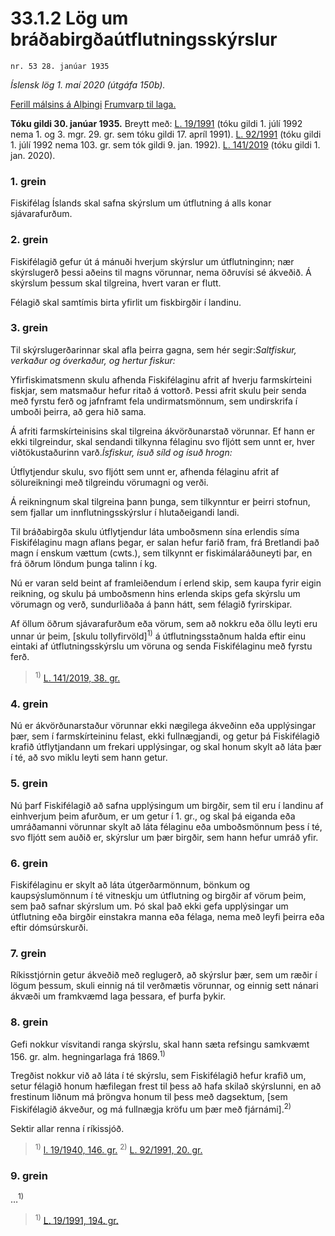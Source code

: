 # 33.1.2 Lög um bráðabirgðaútflutningsskýrslur

`nr. 53 28. janúar 1935`

_Íslensk lög 1. maí 2020 (útgáfa 150b)._

[Ferill málsins á Alþingi](https://www.althingi.is/thingstorf/thingmalalistar-eftir-thingum/ferill/?ltg=48&mnr=34)
[Frumvarp til laga.](https://www.althingi.is/altext/48/s/pdf/0034.pdf)

**Tóku gildi 30. janúar 1935.**
Breytt með:
[L. 19/1991](https://althingi.is/altext/stjt/1991.019.html) (tóku gildi 1. júlí 1992 nema 1. og 3. mgr. 29. gr. sem tóku gildi 17. apríl 1991).
[L. 92/1991](https://althingi.is/altext/stjt/1991.092.html) (tóku gildi 1. júlí 1992 nema 103. gr. sem tók gildi 9. jan. 1992).
[L. 141/2019](https://althingi.is/altext/stjt/2019.141.html) (tóku gildi 1. jan. 2020).

### 1. grein

Fiskifélag Íslands skal safna skýrslum um útflutning á alls konar sjávarafurðum.

### 2. grein

Fiskifélagið gefur út á mánuði hverjum skýrslur um útflutninginn; nær skýrslugerð þessi aðeins til magns vörunnar, nema öðruvísi sé ákveðið. Á skýrslum þessum skal tilgreina, hvert varan er flutt.

Félagið skal samtímis birta yfirlit um fiskbirgðir í landinu.

### 3. grein

Til skýrslugerðarinnar skal afla þeirra gagna, sem hér segir:_Saltfiskur, verkaður og óverkaður, og hertur fiskur:_ 

Yfirfiskimatsmenn skulu afhenda Fiskifélaginu afrit af hverju farmskírteini fiskjar, sem matsmaður hefur ritað á vottorð. Þessi afrit skulu þeir senda með fyrstu ferð og jafnframt fela undirmatsmönnum, sem undirskrifa í umboði þeirra, að gera hið sama.

Á afriti farmskírteinisins skal tilgreina ákvörðunarstað vörunnar. Ef hann er ekki tilgreindur, skal sendandi tilkynna félaginu svo fljótt sem unnt er, hver viðtökustaðurinn varð._Ísfiskur, ísuð síld og ísuð hrogn:_ 

Útflytjendur skulu, svo fljótt sem unnt er, afhenda félaginu afrit af sölureikningi með tilgreindu vörumagni og verði.

Á reikningnum skal tilgreina þann þunga, sem tilkynntur er þeirri stofnun, sem fjallar um innflutningsskýrslur í hlutaðeigandi landi.

Til bráðabirgða skulu útflytjendur láta umboðsmenn sína erlendis síma Fiskifélaginu magn aflans þegar, er salan hefur farið fram, frá Bretlandi það magn í enskum vættum (cwts.), sem tilkynnt er fiskimálaráðuneyti þar, en frá öðrum löndum þunga talinn í kg.

Nú er varan seld beint af framleiðendum í erlend skip, sem kaupa fyrir eigin reikning, og skulu þá umboðsmenn hins erlenda skips gefa skýrslu um vörumagn og verð, sundurliðaða á þann hátt, sem félagið fyrirskipar.

Af öllum öðrum sjávarafurðum eða vörum, sem að nokkru eða öllu leyti eru unnar úr þeim, [skulu tollyfirvöld]<sup>1)</sup> á útflutningsstaðnum halda eftir einu eintaki af útflutningsskýrslu um vöruna og senda Fiskifélaginu með fyrstu ferð.

> <sup>1)</sup> [L. 141/2019, 38. gr.](https://althingi.is/altext/stjt/2019.141.html)

### 4. grein

Nú er ákvörðunarstaður vörunnar ekki nægilega ákveðinn eða upplýsingar þær, sem í farmskírteininu felast, ekki fullnægjandi, og getur þá Fiskifélagið krafið útflytjandann um frekari upplýsingar, og skal honum skylt að láta þær í té, að svo miklu leyti sem hann getur.

### 5. grein

Nú þarf Fiskifélagið að safna upplýsingum um birgðir, sem til eru í landinu af einhverjum þeim afurðum, er um getur í 1. gr., og skal þá eiganda eða umráðamanni vörunnar skylt að láta félaginu eða umboðsmönnum þess í té, svo fljótt sem auðið er, skýrslur um þær birgðir, sem hann hefur umráð yfir.

### 6. grein

Fiskifélaginu er skylt að láta útgerðarmönnum, bönkum og kaupsýslumönnum í té vitneskju um útflutning og birgðir af vörum þeim, sem það safnar skýrslum um. Þó skal það ekki gefa upplýsingar um útflutning eða birgðir einstakra manna eða félaga, nema með leyfi þeirra eða eftir dómsúrskurði.

### 7. grein

Ríkisstjórnin getur ákveðið með reglugerð, að skýrslur þær, sem um ræðir í lögum þessum, skuli einnig ná til verðmætis vörunnar, og einnig sett nánari ákvæði um framkvæmd laga þessara, ef þurfa þykir.

### 8. grein

Gefi nokkur vísvitandi ranga skýrslu, skal hann sæta refsingu samkvæmt 156. gr. alm. hegningarlaga frá 1869.<sup>1)</sup> 

Tregðist nokkur við að láta í té skýrslu, sem Fiskifélagið hefur krafið um, setur félagið honum hæfilegan frest til þess að hafa skilað skýrslunni, en að frestinum liðnum má þröngva honum til þess með dagsektum, [sem Fiskifélagið ákveður, og má fullnægja kröfu um þær með fjárnámi].<sup>2)</sup> 

Sektir allar renna í ríkissjóð.

> <sup>1)</sup> [l. 19/1940, 146. gr.](https://althingi.is1940019.html#G146) <sup>2)</sup> [L. 92/1991, 20. gr.](https://althingi.is/altext/stjt/1991.092.html)

### 9. grein

…<sup>1)</sup> 

> <sup>1)</sup> [L. 19/1991, 194. gr.](https://althingi.is/altext/stjt/1991.019.html)
